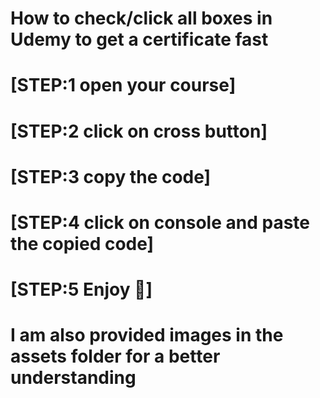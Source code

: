 # How to check/click all boxes in Udemy to get a certificate fast

# [STEP:1 __open your course__]

# [STEP:2 __click on cross button__]

# [STEP:3 __copy the code__]

# [STEP:4 __click on console and paste the copied code__]

# [STEP:5 __Enjoy 🙂__]

<h1>I am also provided images in the assets folder for a better understanding</h1>
